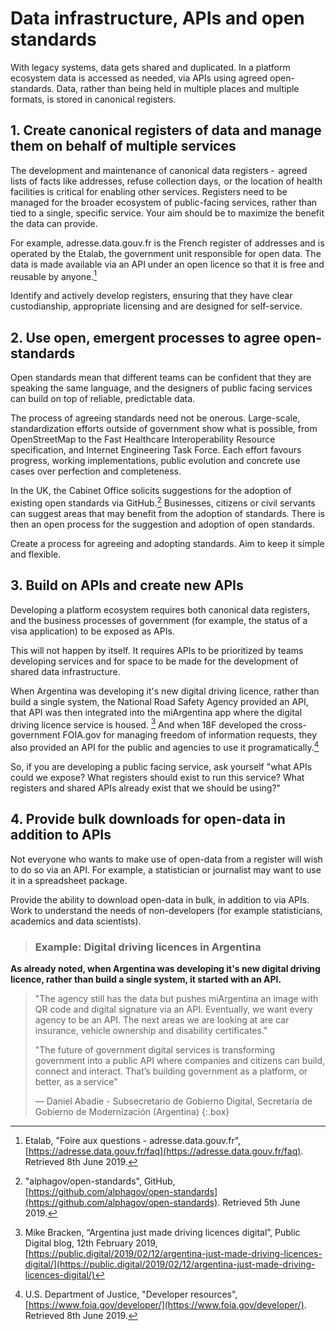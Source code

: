 # Data infrastructure, APIs and open standards

With legacy systems, data gets shared and duplicated. In a platform ecosystem data is accessed as needed, via APIs using agreed open-standards. Data, rather than being held in multiple places and multiple formats, is stored in canonical registers.

## 1. Create canonical registers of data and manage them on behalf of multiple services

The development and maintenance of canonical data registers -  agreed lists of facts like addresses, refuse collection days,  or the location of health facilities is critical for enabling other services. Registers need to be managed for the broader ecosystem of public-facing services, rather than tied to a single, specific service. Your aim should be to maximize the benefit the data can provide.

For example, adresse.data.gouv.fr is the French register of addresses and is operated by the Etalab, the government unit responsible for open data. The data is made available via an API under an open licence so that it is free and reusable by anyone.[^1]

Identify and actively develop registers, ensuring that they have clear custodianship, appropriate licensing and are designed for self-service.

## 2. Use open, emergent processes to agree open-standards

Open standards mean that different teams can be confident that they are speaking the same language, and the designers of public facing services can build on top of reliable, predictable data.

The process of agreeing standards need not be onerous. Large-scale, standardization efforts outside of government show what is possible, from OpenStreetMap to the Fast Healthcare Interoperability Resource specification, and Internet Engineering Task Force. Each effort favours progress, working implementations, public evolution and concrete use cases over perfection and completeness.

In the UK, the Cabinet Office solicits suggestions for the adoption of existing open standards via GitHub.[^2] Businesses, citizens or civil servants can suggest areas that may benefit from the adoption of standards. There is then an open process for the suggestion and adoption of open standards.

Create a process for agreeing and adopting standards. Aim to keep it simple and flexible.

## 3. Build on APIs and create new APIs

Developing a platform ecosystem requires both canonical data registers, and the business processes of government (for example, the status of a visa application) to be exposed as APIs.

This will not happen by itself. It requires APIs to be prioritized by teams developing services and for space to be made for the development of shared data infrastructure.

When Argentina was developing it's new digital driving licence, rather than build a single system, the National Road Safety Agency provided an API, that API was then integrated into the miArgentina app where the digital driving licence service is housed. [^3]  And when 18F developed the cross-government  FOIA.gov for managing freedom of information requests, they also provided an API for the public and agencies to use it programatically.[^4]

So, if you are developing a public facing service, ask yourself "what APIs could we expose? What registers should exist to run this service? What registers and shared APIs already exist that we should be using?"

## 4. Provide bulk downloads for open-data in addition to APIs

Not everyone who wants to make use of open-data from a register will wish to do so via an API. For example, a statistician or journalist may want to use it in a spreadsheet package.

Provide the ability to download open-data in bulk, in addition to via APIs. Work to understand the needs of non-developers (for example statisticians, academics and data scientists).

> ### Example: Digital driving licences in Argentina
> 
**As already noted, when Argentina was developing it's new digital driving licence, rather than build a single system, it started with an API.**
> 
> "The agency still has the data but pushes miArgentina an image with QR code and digital signature via an API. Eventually, we want every agency to be an API. The next areas we are looking at are car insurance, vehicle ownership and disability certificates."
> 
> "The future of government digital services is transforming government into a public API where companies and citizens can build, connect and interact. That’s building government as a platform, or better, as a service"
> 
> — Daniel Abadie - Subsecretario de Gobierno Digital, Secretaría de Gobierno de Modernización (Argentina)
{:.box}

[^1]:   Etalab, "Foire aux questions - adresse.data.gouv.fr", [https://adresse.data.gouv.fr/faq](https://adresse.data.gouv.fr/faq). Retrieved 8th June 2019.

[^2]:   "alphagov/open-standards", GitHub, [https://github.com/alphagov/open-standards](https://github.com/alphagov/open-standards). Retrieved 5th June 2019.

[^3]:   Mike Bracken, “Argentina just made driving licences digital”, Public Digital blog, 12th February 2019, [https://public.digital/2019/02/12/argentina-just-made-driving-licences-digital/](https://public.digital/2019/02/12/argentina-just-made-driving-licences-digital/)

[^4]:   U.S. Department of Justice, "Developer resources", [https://www.foia.gov/developer/](https://www.foia.gov/developer/). Retrieved 8th June 2019.

